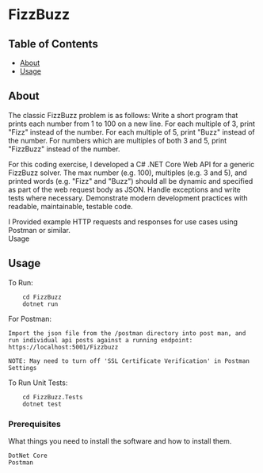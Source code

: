 # FizzBuzz

## Table of Contents

- [About](#about)
- [Usage](#usage)


## About <a name = "about"></a>

The classic FizzBuzz problem is as follows:  Write a short program that prints each number from 1 to 100 on a new line. For each multiple of 3, print "Fizz" instead of the number. For each multiple of 5, print "Buzz" instead of the number. For numbers which are multiples of both 3 and 5, print "FizzBuzz" instead of the number.

For this coding exercise, I developed a C# .NET Core Web API for a generic FizzBuzz solver. The max number (e.g. 100), multiples (e.g. 3 and 5), and printed words (e.g. "Fizz" and "Buzz") should all be dynamic and specified as part of the web request body as JSON. Handle exceptions and write tests where necessary. Demonstrate modern development practices with readable, maintainable, testable code.

I Provided example HTTP requests and responses for use cases using Postman or similar.  
Usage
## Usage <a name = "getting_started"></a>

To Run: 
        
        cd FizzBuzz
        dotnet run

For Postman:
```        
Import the json file from the /postman directory into post man, and run individual api posts against a running endpoint: https://localhost:5001/Fizzbuzz

NOTE: May need to turn off 'SSL Certificate Verification' in Postman Settings
``` 

To Run Unit Tests:

        cd FizzBuzz.Tests
        dotnet test



### Prerequisites

What things you need to install the software and how to install them.

```
DotNet Core
Postman
```
